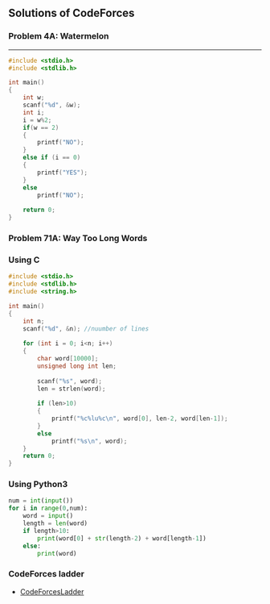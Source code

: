 ## Solutions of CodeForces

### Problem 4A: Watermelon
---
```c
#include <stdio.h>
#include <stdlib.h>

int main()
{
    int w;
    scanf("%d", &w);
    int i;
    i = w%2;
    if(w == 2)
    {
        printf("NO");
    }
    else if (i == 0)
    {
        printf("YES");
    }
    else
        printf("NO");
    
    return 0;
}
```
### Problem 71A: Way Too Long Words

### Using C
```c
#include <stdio.h>
#include <stdlib.h>
#include <string.h>

int main()
{
    int n;
    scanf("%d", &n); //nuumber of lines
    
    for (int i = 0; i<n; i++)
    {
        char word[10000];
        unsigned long int len;
        
        scanf("%s", word);
        len = strlen(word);
        
        if (len>10)
        {
            printf("%c%lu%c\n", word[0], len-2, word[len-1]);
        }
        else
            printf("%s\n", word);
    }
    return 0;
}
```
### Using Python3
```python
num = int(input())
for i in range(0,num):
    word = input()
    length = len(word)
    if length>10:
        print(word[0] + str(length-2) + word[length-1])
    else:
        print(word)
```

### CodeForces ladder
* [CodeForcesLadder](https://a2oj.herokuapp.com/)
